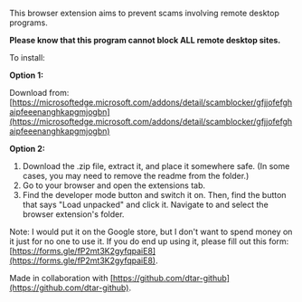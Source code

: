 This browser extension aims to prevent scams involving remote desktop programs.

**Please know that this program cannot block ALL remote desktop sites.**

To install:

  **Option 1:**

   Download from: [https://microsoftedge.microsoft.com/addons/detail/scamblocker/gfjjofefghaipfeeenanghkapgmjogbn](https://microsoftedge.microsoft.com/addons/detail/scamblocker/gfjjofefghaipfeeenanghkapgmjogbn)

  **Option 2:**

   1. Download the .zip file, extract it, and place it somewhere safe. (In some cases, you may need to remove the readme from the folder.)
   2. Go to your browser and open the extensions tab.
   3. Find the developer mode button and switch it on. Then, find the button that says "Load unpacked" and click it. Navigate to and select the browser extension's folder.

Note: I would put it on the Google store, but I don't want to spend money on it just for no one to use it. If you do end up using it, please fill out this form: [https://forms.gle/fP2mt3K2gyfqpaiE8](https://forms.gle/fP2mt3K2gyfqpaiE8).

Made in collaboration with [https://github.com/dtar-github](https://github.com/dtar-github).
